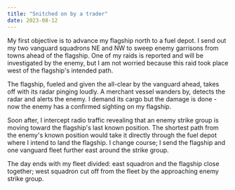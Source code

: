 ```yaml
---
title: "Snitched on by a trader"
date: 2023-08-12
---
```

My first objective is to advance my flagship north to a fuel depot. I send out my two vanguard squadrons NE and NW to sweep enemy garrisons from towns ahead of the flagship. One of my raids is reported and will be investigated by the enemy, but I am not worried because this raid took place west of the flagship's intended path.

The flagship, fueled and given the all-clear by the vanguard ahead, takes off with its radar pinging loudly. A merchant vessel wanders by, detects the radar and alerts the enemy. I demand its cargo but the damage is done - now the enemy has a confirmed sighting on my flagship.

Soon after, I intercept radio traffic revealing that an enemy strike group is moving toward the flagship's last known position. The shortest path from the enemy's known position would take it directly through the fuel depot where I intend to land the flagship. I change course; I send the flagship and one vanguard fleet further east around the strike group.

The day ends with my fleet divided: east squadron and the flagship close together; west squadron cut off from the fleet by the approaching enemy strike group.
